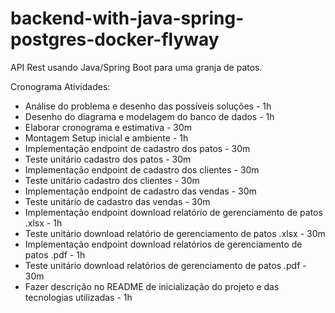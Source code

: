 # backend-with-java-spring-postgres-docker-flyway
API Rest usando Java/Spring Boot para uma granja de patos. 

Cronograma Atividades:
- Análise do problema e desenho das possíveis soluções - 1h
- Desenho do diagrama e modelagem do banco de dados - 1h
- Elaborar cronograma e estimativa - 30m
- Montagem Setup inicial e ambiente - 1h
- Implementação endpoint de cadastro dos patos - 30m
- Teste unitário cadastro dos patos - 30m
- Implementação endpoint de cadastro dos clientes - 30m
- Teste unitário cadastro dos clientes - 30m
- Implementação endpoint de cadastro das vendas - 30m
- Teste unitário de cadastro das vendas - 30m
- Implementação endpoint download relatório de gerenciamento de patos .xlsx - 1h
- Teste unitário  download relatório de gerenciamento de patos .xlsx - 30m
- Implementação endpoint download relatórios de gerenciamento de patos .pdf - 1h
- Teste unitário download relatórios de gerenciamento de patos .pdf - 30m
- Fazer descrição no README de inicialização do projeto e das tecnologias utilizadas - 1h
